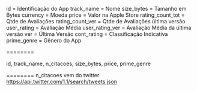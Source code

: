 id = Identificação do App
track_name = Nome
size_bytes = Tamanho em Bytes
currency = Moeda
price = Valor na Apple Store
rating_count_tot = Qtde de Avaliações
rating_count_ver = Qtde de Avaliações
última versão user_rating = Avaliação
Média user_rating_ver = Avaliação Média da última versão
ver = Última Versão
cont_rating = Classificação Indicativa
prime_genre = Gênero do App

========

id, track_name, n_citacoes, size_bytes, price, prime_genre


========
n_citacoes vem do twitter
https://api.twitter.com/1.1/search/tweets.json